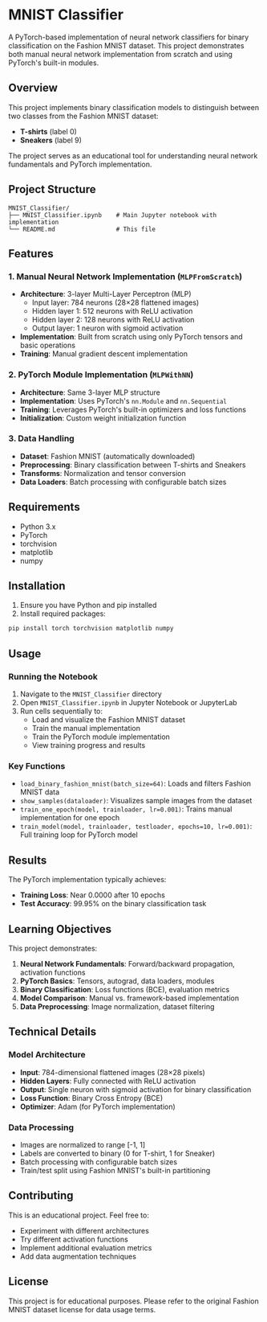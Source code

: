 # MNIST Classifier

A PyTorch-based implementation of neural network classifiers for binary classification on the Fashion MNIST dataset. This project demonstrates both manual neural network implementation from scratch and using PyTorch's built-in modules.

## Overview

This project implements binary classification models to distinguish between two classes from the Fashion MNIST dataset:

-   **T-shirts** (label 0)
-   **Sneakers** (label 9)

The project serves as an educational tool for understanding neural network fundamentals and PyTorch implementation.

## Project Structure

```
MNIST_Classifier/
├── MNIST_Classifier.ipynb    # Main Jupyter notebook with implementation
└── README.md                 # This file
```

## Features

### 1. Manual Neural Network Implementation (`MLPFromScratch`)

-   **Architecture**: 3-layer Multi-Layer Perceptron (MLP)
    -   Input layer: 784 neurons (28×28 flattened images)
    -   Hidden layer 1: 512 neurons with ReLU activation
    -   Hidden layer 2: 128 neurons with ReLU activation
    -   Output layer: 1 neuron with sigmoid activation
-   **Implementation**: Built from scratch using only PyTorch tensors and basic operations
-   **Training**: Manual gradient descent implementation

### 2. PyTorch Module Implementation (`MLPWithNN`)

-   **Architecture**: Same 3-layer MLP structure
-   **Implementation**: Uses PyTorch's `nn.Module` and `nn.Sequential`
-   **Training**: Leverages PyTorch's built-in optimizers and loss functions
-   **Initialization**: Custom weight initialization function

### 3. Data Handling

-   **Dataset**: Fashion MNIST (automatically downloaded)
-   **Preprocessing**: Binary classification between T-shirts and Sneakers
-   **Transforms**: Normalization and tensor conversion
-   **Data Loaders**: Batch processing with configurable batch sizes

## Requirements

-   Python 3.x
-   PyTorch
-   torchvision
-   matplotlib
-   numpy

## Installation

1. Ensure you have Python and pip installed
2. Install required packages:

```bash
pip install torch torchvision matplotlib numpy
```

## Usage

### Running the Notebook

1. Navigate to the `MNIST_Classifier` directory
2. Open `MNIST_Classifier.ipynb` in Jupyter Notebook or JupyterLab
3. Run cells sequentially to:
    - Load and visualize the Fashion MNIST dataset
    - Train the manual implementation
    - Train the PyTorch module implementation
    - View training progress and results

### Key Functions

-   `load_binary_fashion_mnist(batch_size=64)`: Loads and filters Fashion MNIST data
-   `show_samples(dataloader)`: Visualizes sample images from the dataset
-   `train_one_epoch(model, trainloader, lr=0.001)`: Trains manual implementation for one epoch
-   `train_model(model, trainloader, testloader, epochs=10, lr=0.001)`: Full training loop for PyTorch model

## Results

The PyTorch implementation typically achieves:

-   **Training Loss**: Near 0.0000 after 10 epochs
-   **Test Accuracy**: 99.95% on the binary classification task

## Learning Objectives

This project demonstrates:

1. **Neural Network Fundamentals**: Forward/backward propagation, activation functions
2. **PyTorch Basics**: Tensors, autograd, data loaders, modules
3. **Binary Classification**: Loss functions (BCE), evaluation metrics
4. **Model Comparison**: Manual vs. framework-based implementation
5. **Data Preprocessing**: Image normalization, dataset filtering

## Technical Details

### Model Architecture

-   **Input**: 784-dimensional flattened images (28×28 pixels)
-   **Hidden Layers**: Fully connected with ReLU activation
-   **Output**: Single neuron with sigmoid activation for binary classification
-   **Loss Function**: Binary Cross Entropy (BCE)
-   **Optimizer**: Adam (for PyTorch implementation)

### Data Processing

-   Images are normalized to range [-1, 1]
-   Labels are converted to binary (0 for T-shirt, 1 for Sneaker)
-   Batch processing with configurable batch sizes
-   Train/test split using Fashion MNIST's built-in partitioning

## Contributing

This is an educational project. Feel free to:

-   Experiment with different architectures
-   Try different activation functions
-   Implement additional evaluation metrics
-   Add data augmentation techniques

## License

This project is for educational purposes. Please refer to the original Fashion MNIST dataset license for data usage terms.
